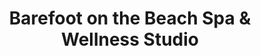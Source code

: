 ---
title: "Barefoot on the Beach Spa & Wellness Studio"
url: /rehoboth-beach/barefoot-on-the-beach-spa-und-wellness-studio/
shop: Kosmetik
---